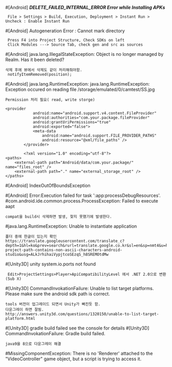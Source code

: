 #[Android]
***DELETE_FAILED_INTERNAL_ERROR
Error while Installing APKs***
```
 File > Settings > Build, Execution, Deployment > Instant Run > Uncheck : Enable Instant Run
```

#[Android] Autogeneration Error : Cannot mark directory
```
 Press F4 into Project Structure, Check SDKs on left
 Click Modules ---> Source Tab, check gen and src as sources
```
#[Android] java.lang.IllegalStateException: Object is no longer managed by Realm. Has it been deleted?
```
삭제 후에 뷰에서 삭제도 같이 처리해줘야함.
 notifyItemRemoved(position);
```

#[Android] java.lang.RuntimeException: java.lang.RuntimeException: Exception occured on reading file /storage/emulated/0/camtest/SS.jpg
```
Permission 처리 필요( read, write storge)

<provider
            android:name="android.support.v4.content.FileProvider"
            android:authorities="com.your.package.fileProvider"
            android:grantUriPermissions="true"
            android:exported="false">
            <meta-data
                android:name="android.support.FILE_PROVIDER_PATHS"
                android:resource="@xml/file_paths" />
        </provider>

        <?xml version="1.0" encoding="utf-8"?>
<paths>
    <external-path path="Android/data/com.your.package/" name="files_root" />
    <external-path path="." name="external_storage_root" />
</paths>
```
#[Android] IndexOutOfBoundsException

#[Android] Error:Execution failed for task ':app:processDebugResources'.
#com.android.ide.common.process.ProcessException: Failed to execute aapt
```
compat을 build시 삭제하면 발생, 찾지 못했기에 발생한다.
```

#java.lang.RuntimeException: Unable to instantiate application
```
폴더 중에 한글이 있는지 확인
https://translate.googleusercontent.com/translate_c?depth=1&hl=ko&prev=search&rurl=translate.google.co.kr&sl=en&sp=nmt4&u=https://stackoverflow.com/questions/32171968/your-project-path-contains-non-ascii-characters-android-studio&usg=ALkJrhihaiVypjtcoSEzqS_h8SREMOtdMw

```

#[Unity3D] unity system.io.ports not found
 ```
  Edit>ProjectSettings>Player>ApiCompatibilityLevel 에서 .NET 2.0으로 변환(Sub X)
 ```
#[Unity3D] CommandInvokationFailure: Unable to list target platforms. Please make sure the android sdk path is correct.
```
tools 버전이 업그레이드 되면서 Unity가 빠진듯 함.
다운그레이 하면 잘됨.
http://answers.unity3d.com/questions/1320150/unable-to-list-target-platform.html
```
#[Unity3D] gradle build failed see the console for details
#[Unity3D] CommandInvokationFailure: Gradle build failed.
```
java9을 8으로 다운그레이 해결
```

#MissingComponentException: There is no 'Renderer' attached to the "VideoController" game object, but a script is trying to access it.
